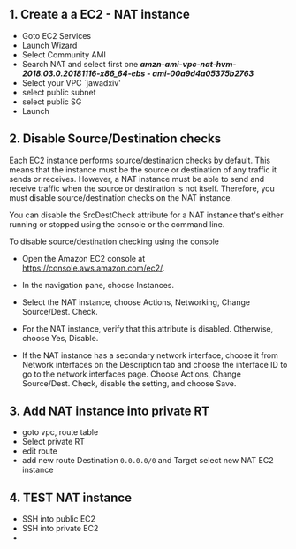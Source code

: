 ##  1. Create a a EC2 - NAT instance

* Goto EC2 Services
* Launch Wizard
* Select Community AMI
* Search NAT and select first one ***amzn-ami-vpc-nat-hvm-2018.03.0.20181116-x86_64-ebs - ami-00a9d4a05375b2763***
* Select your VPC `jawadxiv'
* select public subnet
* select public SG
* Launch

## 2. Disable Source/Destination checks
Each EC2 instance performs source/destination checks by default. This means that the instance must be the source or destination of any traffic it sends or receives. However, a NAT instance must be able to send and receive traffic when the source or destination is not itself. Therefore, you must disable source/destination checks on the NAT instance.

You can disable the SrcDestCheck attribute for a NAT instance that's either running or stopped using the console or the command line.

To disable source/destination checking using the console

* Open the Amazon EC2 console at https://console.aws.amazon.com/ec2/.

* In the navigation pane, choose Instances.

* Select the NAT instance, choose Actions, Networking, Change Source/Dest. Check.

* For the NAT instance, verify that this attribute is disabled. Otherwise, choose Yes, Disable.

* If the NAT instance has a secondary network interface, choose it from Network interfaces on the Description tab and choose the interface ID to go to the network interfaces page. Choose Actions, Change Source/Dest. Check, disable the setting, and choose Save.

## 3. Add NAT instance into private RT

  * goto vpc, route table
  * Select private RT
  * edit route
  * add new route Destination `0.0.0.0/0` and Target select new NAT EC2 instance

## 4. TEST NAT instance
  * SSH into public EC2
  * SSH into private EC2
  * 
